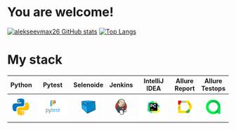 # You are welcome!

[![alekseevmax26 GitHub stats](https://github-readme-stats.vercel.app/api?username=alekseevmax26&show_icons=true&theme=radical)](https://github.com/alekseevmax26/github-readme-stats)
[![Top Langs](https://github-readme-stats.vercel.app/api/top-langs/?username=alekseevmax26&layout=compact)](https://github.com/alekseevmax26/github-readme-stats)


# My stack


|              Python               |            Pytest            |  Selenoide |                Jenkins                 |  IntelliJ IDEA | Allure Report    |             Allure Testops             |   
|:-------------------------------:|:-------------------------------:|:----:|:-------------------------------------:|:------:|:--------:|:-------------------------------:|
| ![Python](/images/python.png) | ![Pytest](/images/Pytest.png) |![Selenoide](/images/Selenoid.png) | ![Jenlins](/images/Jenkins.png) | ![IntelliJ IDEA](/images/PyCharm.png) | ![Allure Report](/images/Allure_Report.png) | ![Jenkins](/images/AllureTestOps.png) | 
